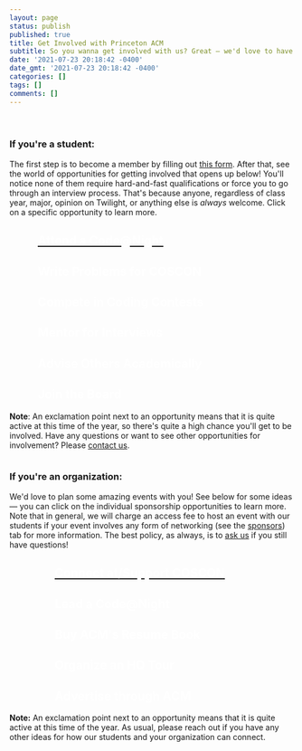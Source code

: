 ```yaml
---
layout: page
status: publish
published: true
title: Get Involved with Princeton ACM
subtitle: So you wanna get involved with us? Great — we'd love to have you on board! 
date: '2021-07-23 20:18:42 -0400'
date_gmt: '2021-07-23 20:18:42 -0400'
categories: []
tags: []
comments: []
---
```


<div style="height: 20px"></div>

### **If you're a student:** 
The first step is to become a member by filling out <a href="https://forms.gle/7HcG9zUtD7wPj9Rc9">this form</a>. After that, see the world of opportunities for getting involved that opens up below! You'll notice none of them require hard-and-fast qualifications or force you to go through an interview process. That's because anyone, regardless of class year, major, opinion on Twilight, or anything else is <em>always</em> welcome. Click on a specific opportunity to learn more.

<div class="accordion-gallery" style="margin-left: 50px">
    <div class="options student-gallery">
        <a class="option active" style="--optionBackground:url(/images/code_at_night_4.png);" href="/code-at-night" data="/events/code-at-night">
            <div class="shadow"></div>
            <div class="label">
                <div class="icon">
                    <i class="fa fa-exclamation-circle"></i>
                </div>
                <div class="info">
                    <div class="main"><h2 style="color: white; font-weight: bold">Attend a Code@Night</h2></div>
                </div>
            </div>
        </a>
        <a class="option" style="--optionBackground:url(/images/COSCON_dark_background.png); background-position: 20px 15px" data="/announcements#coscon-writing-1">
            <div class="shadow"></div>
            <div class="label">
                <!-- <div class="icon">
                    <i class="fa fa-exclamation-circle"></i>
                </div> -->
                <div class="info">
                    <div class="main"><h2 style="color: white; font-weight: bold">Write Problems for COSCON</h2></div>
                </div>
            </div>
        </a>
        <a class="option" style="--optionBackground:url(/images/icpc_team.jpg); background-size: 580px 420px;" data="/events/icpc">
            <div class="shadow"></div>
            <div class="label">
                <div class="icon">
                    <i class="fa fa-exclamation-circle"></i>
                </div>
                <div class="info">
                    <div class="main"><h2 style="color: white; font-weight: bold">Compete in Coding Contests</h2></div>
                </div>
            </div>
        </a>
        <a class="option" style="--optionBackground:url(/images/interview_prep_cropped.png); background-size: 580px 420px;" data="/events/interview_prep">
            <div class="shadow"></div>
            <div class="label">
                <div class="icon">
                    <i class="fa fa-exclamation-circle"></i>
                </div>
                <div class="info">
                    <div class="main"><h2 style="color: white; font-weight: bold">Mentor for Interviews</h2></div>
                </div>
            </div>
        </a>
        <a class="option" style="--optionBackground:url(/images/advising_pizza.png); background-size: 580px 420px;" data="/events/advising">
            <div class="shadow"></div>
            <div class="label">
                <div class="icon">
                    <i class="fa fa-exclamation-circle"></i>
                </div>
                <div class="info">
                    <div class="main"><h2 style="color: white; font-weight: bold">Advise Others Academically</h2></div>
                </div>
            </div>
        </a>
        <a class="option" style="--optionBackground:url(/images/18-19-officers.jpg);" data="/officers">
            <div class="shadow"></div>
            <div class="label">
                <div class="icon">
                    <i class="fas fa-exclamation-circle"></i>
                </div>
                <div class="info">
                    <div class="main"><h2 style="color: white; font-weight: bold">Join the Board</h2></div>
                </div>
            </div>
        </a>
    </div>
</div>

**Note**: An exclamation point next to an opportunity means that it is quite active at this time of the year, so there's quite a high chance you'll get to be involved. Have any questions or want to see other opportunities for involvement? Please [contact us](/contact/index.html).

<div style="height: 1px"></div>

<a name="orgs"></a>
### **If you're an organization:** 
We'd love to plan some amazing events with you! See below for some ideas — you can click on the individual sponsorship opportunities to learn more. Note that in general, we will charge an access fee to host an event with our students if your event involves any form of networking (see the [sponsors](/sponsors/sponsor_info)) tab for more information. The best policy, as always, is to [ask us](/contact) if you still have questions!

<div class="accordion-gallery" style="margin-left: 80px">
    <div class="options org-gallery">
    <a class="option active" style="--optionBackground:url(/images/COSCON_white_background_with_chapter.png); background-size: 520px 330px" href="/events/coscon#sponsor" data="/events/coscon#sponsor">
        <div class="shadow"></div>
        <div class="label">
            <!-- <div class="icon">
                <i class="fas fa-exclamation-circle"></i>
            </div> -->
            <div class="info">
                <div class="main"><h2 style="color: white; font-weight: bold">Connect at/Support COSCON</h2></div>
            </div>
        </div>
    </a>
    <a class="option" style="--optionBackground:url(/images/code-at-night_logo_dark_with_chapter.png); background-size: contain" data="/events/code-at-night#sponsor">
        <div class="shadow"></div>
        <div class="label">
            <div class="icon">
                <i class="fas fa-exclamation-circle"></i>
            </div>
            <div class="info">
                <div class="main"><h2 style="color: white; font-weight: bold">Lead a Code@Night</h2></div>
            </div>
        </div>
    </a>
    <a class="option" style="--optionBackground:url(/images/resume.jpg); background-size: 590px 420px;" data="/sponsors/sponsor_info#resume">
        <div class="shadow"></div>
        <div class="label">
            <div class="icon">
                <i class="fas fa-exclamation-circle"></i>
            </div>
            <div class="info">
                <div class="main"><h2 style="color: white; font-weight: bold">Buy ACM's Resume Book</h2></div>
            </div>
        </div>
    </a>
    <a class="option" style="--optionBackground:url(/images/nyc.jpg); background-size: 590px 420px;" data="/sponsors/sponsor_info#hq">
        <div class="shadow"></div>
        <div class="label">
            <!-- <div class="icon">
                <i class="fas fa-exclamation-circle"></i>
            </div> -->
            <div class="info">
                <div class="main"><h2 style="color: white; font-weight: bold">Organize an HQ Tour</h2></div>
            </div>
        </div>
    </a>
    <a class="option" style="--optionBackground:url(/images/code_at_night_3.png);" data="/sponsors/sponsor_info#advertising">
        <div class="shadow"></div>
        <div class="label">
            <div class="icon">
                <i class="fas fa-exclamation-circle"></i>
            </div>
            <div class="info">
                <div class="main"><h2 style="color: white; font-weight: bold">Advertise through ACM</h2></div>
            </div>
        </div>
    </a>
    </div>
</div>

**Note:** An exclamation point next to an opportunity means that it is quite active at this time of the year. As usual, please reach out if you have any other ideas for how our students and your organization can connect.
